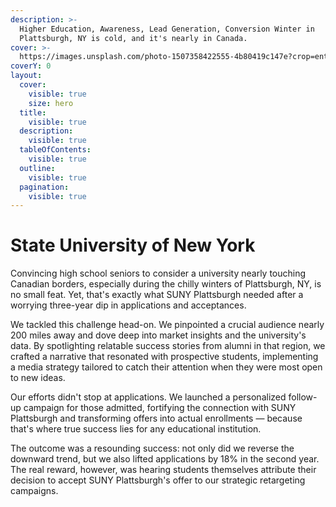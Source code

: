 ```yaml
---
description: >-
  Higher Education, Awareness, Lead Generation, Conversion Winter in
  Plattsburgh, NY is cold, and it's nearly in Canada.
cover: >-
  https://images.unsplash.com/photo-1507358422555-4b80419c147e?crop=entropy&cs=srgb&fm=jpg&ixid=M3wxOTcwMjR8MHwxfHNlYXJjaHwyfHxTVEFURSUyMFVOSVZFUlNJVFklMjBPRiUyME5FVyUyMFlPUkt8ZW58MHx8fHwxNjk5MDI2ODk3fDA&ixlib=rb-4.0.3&q=85
coverY: 0
layout:
  cover:
    visible: true
    size: hero
  title:
    visible: true
  description:
    visible: true
  tableOfContents:
    visible: true
  outline:
    visible: true
  pagination:
    visible: true
---
```


# State University of New York

Convincing high school seniors to consider a university nearly touching Canadian borders, especially during the chilly winters of Plattsburgh, NY, is no small feat. Yet, that's exactly what SUNY Plattsburgh needed after a worrying three-year dip in applications and acceptances.

We tackled this challenge head-on. We pinpointed a crucial audience nearly 200 miles away and dove deep into market insights and the university's data. By spotlighting relatable success stories from alumni in that region, we crafted a narrative that resonated with prospective students, implementing a media strategy tailored to catch their attention when they were most open to new ideas.

Our efforts didn't stop at applications. We launched a personalized follow-up campaign for those admitted, fortifying the connection with SUNY Plattsburgh and transforming offers into actual enrollments — because that's where true success lies for any educational institution.

The outcome was a resounding success: not only did we reverse the downward trend, but we also lifted applications by 18% in the second year. The real reward, however, was hearing students themselves attribute their decision to accept SUNY Plattsburgh's offer to our strategic retargeting campaigns.

